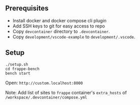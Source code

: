 ## Prerequisites

- Install docker and docker compose cli plugin
- Add SSH keys to git for easy access to repo
- Copy `devcontainer` directory to `.devcontainer`.
- Copy `development/vscode-example` to `development/.vscode`.

## Setup

```shell
./setup.sh
cd frappe-bench
bench start
```

Open: `http://custom.localhost:8000`

Note: Add list of sites to `frappe` container's `extra_hosts` of `/workspace/.devcontainer/compose.yml`
